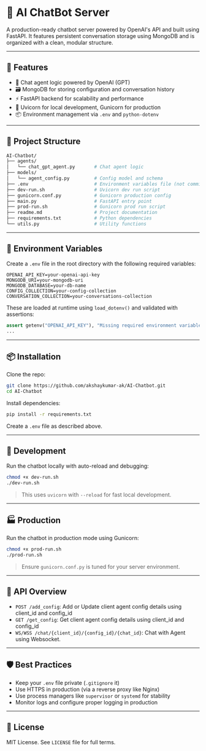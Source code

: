
# 🧠 AI ChatBot Server

A production-ready chatbot server powered by OpenAI's API and built using FastAPI. It features persistent conversation storage using MongoDB and is organized with a clean, modular structure.

---

## 🚀 Features

- 🤖 Chat agent logic powered by OpenAI (GPT)
- 🗃️ MongoDB for storing configuration and conversation history
- ⚡ FastAPI backend for scalability and performance
- 🔧 Uvicorn for local development, Gunicorn for production
- 📦 Environment management via `.env` and `python-dotenv`

---

## 📁 Project Structure

```bash
AI-Chatbot/
├── agents/
│   └── chat_gpt_agent.py       # Chat agent logic
├── models/
│   └── agent_config.py         # Config model and schema
├── .env                        # Environment variables file (not committed)
├── dev-run.sh                  # Uvicorn dev run script
├── gunicorn.conf.py            # Gunicorn production config
├── main.py                     # FastAPI entry point
├── prod-run.sh                 # Gunicorn prod run script
├── readme.md                   # Project documentation
├── requirements.txt            # Python dependencies
└── utils.py                    # Utility functions
```

---

## 🔧 Environment Variables

Create a `.env` file in the root directory with the following required variables:

```env
OPENAI_API_KEY=your-openai-api-key
MONGODB_URI=your-mongodb-uri
MONGODB_DATABASE=your-db-name
CONFIG_COLLECTION=your-config-collection
CONVERSATION_COLLECTION=your-conversations-collection
```

These are loaded at runtime using `load_dotenv()` and validated with assertions:

```python
assert getenv("OPENAI_API_KEY"), "Missing required environment variable: OPENAI_API_KEY"
...
```

---

## 📦 Installation

Clone the repo:

```bash
git clone https://github.com/akshaykumar-ak/AI-Chatbot.git
cd AI-Chatbot
```

Install dependencies:

```bash
pip install -r requirements.txt
```

Create a `.env` file as described above.

---

## 🧪 Development

Run the chatbot locally with auto-reload and debugging:

```bash
chmod +x dev-run.sh
./dev-run.sh
```

> This uses `uvicorn` with `--reload` for fast local development.

---

## 🏭 Production

Run the chatbot in production mode using Gunicorn:

```bash
chmod +x prod-run.sh
./prod-run.sh
```

> Ensure `gunicorn.conf.py` is tuned for your server environment.

---

## 📃 API Overview

- `POST /add_config`: Add or Update client agent config details using client_id and config_id
- `GET /get_config`: Get client agent config details using client_id and config_id
- `WS/WSS /chat/{client_id}/{config_id}/{chat_id}`: Chat with Agent using Websocket.

---

## 🛡️ Best Practices

- Keep your `.env` file private (`.gitignore` it)
- Use HTTPS in production (via a reverse proxy like Nginx)
- Use process managers like `supervisor` or `systemd` for stability
- Monitor logs and configure proper logging in production

---

## 📃 License

MIT License. See `LICENSE` file for full terms.
